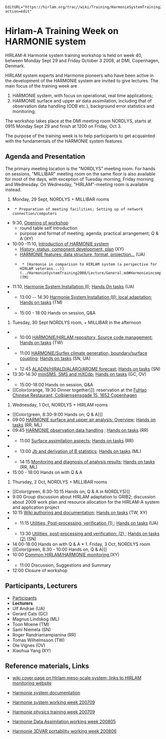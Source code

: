 ```@meta
EditURL="https://hirlam.org/trac//wiki/Training/HarmonieSystemTraining2008?action=edit"
```
# Hirlam-A Training Week on HARMONIE system

HIRLAM-A Harmonie system training workshop is held on week 40, between Monday Sept 29 and Friday October 3 2008, at DMI, Copenhagen, Denmark. 

HIRLAM system experts and Harmonie pioneers who have been active in the development of the HARMONIE system are invited to give lectures. The main focus of the training week are
 1. HARMONIE system, with focus on operational, real time applications;
 1. HARMONIE surface and upper air data assimilation, including that of observation data handling (ODB etc.), background error statistics and monitoring;

The workshop takes place at the DMI meeting room NORDLYS, starts at 0915 Monday Sept 29 and finish at 1200 on Friday, Oct 3.

The purpose of the training week is to help participants to get acquainted with the fundamentals of the HARMONIE system features. 

## Agenda and Presentation

The primary meeting location is the "NORDLYS" meeting room. For hands on sessions, "MILLIBAR" meeting room on the same floor is also available for most of the days, with exception of Tuesday morning, Friday morning and Wednesday. On Wednesday, "HIRLAM"-meeting room is available instead.

 1. Monday, 29 Sept, NORDLYS + MILLIBAR rooms
   *      * Preparation of meeting facilities; Setting up of network connection/computers
   * 9:30, [Opening of workshop](../HarmonieSystemTraining2008/Lecture/Opening.md)
     * round table self introduction
     * purpose and format of meeting; agenda; practical arrangement; Q & A (XY)
   * 10:00 -11:10, [Introduction of HARMONIE system](../HarmonieSystemTraining2008/Lecture/General.md)
     * [History, status, component development, plan](../HarmonieSystemTraining2008/Lecture/General.md#WhatisHARMONIE) (XY)
     * [HARMONIE features: data structure, format, projection...](../HarmonieSystemTraining2008/Lecture/General.md#HARMONIEfeatures:datastructure) (UA)
     *      * [Harmonie in comparison to HIRLAM system (a perspective for HIRLAM veterans...)](../HarmonieSystemTraining2008/Lecture/General.md#HarmonieincomparisontoHIRLAMsystem)(TM)
   * 11:10, [Harmonie System Installation (I)](../HarmonieSystemTraining2008/Lecture/Installation.md); [Hands On tasks](../HarmonieSystemTraining2008/Training/Installation.md) (UA)
   *    * 13:00 -- 14:30 [Harmonie System Installation (II): local adaptation](../HarmonieSystemTraining2008/Lecture/LocalInstallation.md); [Hands on tasks](../HarmonieSystemTraining2008/Training/LocalInstallation.md) (TM) 
   *    * 15:00 - 18:00 Hands on session, Q&A
 1. Tuesday, 30 Sept NORDLYS room, + MILLIBAR in the afternoon
   *    * 10:00 [HARMONIE/HIRLAM repository, Source code management](../HarmonieSystemTraining2008/Lecture/SourceCode.md); [Hands on tasks](../HarmonieSystemTraining2008/Training/SourceCode.md) (TW)
   *    * 11:00 [HARMONIE/Surfex climate generation, boundary/surface coupling](../HarmonieSystemTraining2008/Lecture/DomainAndCoupling.md); [Hands on tasks](../HarmonieSystemTraining2008/Training/Forecast.md)  (SN, UA)
   *    * 12:45 [ALADIN/HIRALD/ALARO/AROME forecast](../HarmonieSystemTraining2008/Lecture/Forecast.md); [Hands on tasks](../HarmonieSystemTraining2008/Training/Forecast.md) (SN)
   * 13:30-14:30 [miniSMS, SMS and mXCdp](../HarmonieSystemTraining2008/Lecture/JobControl.md); [Hands on tasks](../HarmonieSystemTraining2008/Training/JobControl.md) (GC, OV)
   *    * 15:00-18:00 Hands on session, Q&A
   * [[Color(orange, 19:30 Dinner together)]]: reservation at the [FuHao Chinese Restaurant, Colbjørnsensgade 15, 1652 Copenhagen](http://www.aok.dk/restauranter-cafeer/fu-hao)
 1. Wednesday, 1 Oct, NORDLYS + HIRLAM rooms
   * [[Color(green, 8:30-9:00 Hands on; Q & A)]] 
   * 09:00 [HARMONIE surface and upper air analysis: Overview](../HarmonieSystemTraining2008/Lecture/DAdataflow.md); [Hands on tasks](../HarmonieSystemTraining2008/Training/DataAssimilation.md)  (RR, ML)
   * 09:45 [ HARMONIE observation data handling](../HarmonieSystemTraining2008/Lecture/ObsHandling.md) ; [ Hands on tasks](../HarmonieSystemTraining2008/Training/DataAssimilation.md)  (RR)
   *    * 11:00 [ Surface assimilation aspects](../HarmonieSystemTraining2008/Lecture/SurfaceAssimilation.md); [Hands on tasks](../HarmonieSystemTraining2008/Training/DataAssimilation.md) (RR)
   *    * 13:00 [Jb and derivation of B statistics](../HarmonieSystemTraining2008/Lecture/JbStatistics.md); [Hands on tasks](../HarmonieSystemTraining2008/Training/DataAssimilation.md) (ML)
   *    * 14:15 [Monitoring and diagnosis of analysis results](../HarmonieSystemTraining2008/Lecture/ObsMonitoringDiagnosis.md); [Hands on tasks](../HarmonieSystemTraining2008/Training/DataAssimilation.md) (RR, ML)
   * 15:00 - 18:00 Hands on with Q & A
 1. Thursday, 2 Oct, NORDLYS + MILLIBAR rooms
   * [[Color(green, 8:30-10:15 Hands on; Q & A in NORDLYS)]] 
   * 9:00 Group discussion about HIRLAM adaptation to GRIB2; discussion about 2009 work plan and resource allocation for the HIRLAM-A system and application project
   * 10:15 [Wiki authoring and documentation](../HarmonieSystemTraining2008/Lecture/WikiAuthoring.md); [Hands on tasks](../HarmonieSystemTraining2008/Training/WikiAuthoring.md)  (TW, XY)
   *    * 11:15 [Utilities, Post-processing, verification (1) ](../HarmonieSystemTraining2008/Lecture/PostppVerification.md); [Hands on tasks](../HarmonieSystemTraining2008/Training/PostppVerification.md)  (UA)
   *    * 13:30 [Utilities, post-processing and verification: (2) ](../HarmonieSystemTraining2008/Lecture/PostppVerification.md); [Hands on tasks (2)](../HarmonieSystemTraining2008/Training/PostppVerification.md)  (SN)
   * 14:00-18:00 Hands on with Q & A
    *  1. Friday, 3 Oct, NORDLYS room
   * [[Color(green, 8:30 - 10:00 Hands on, Q & A)]] 
   * 10:00 [Common HIRLAM/HARMONIE monitoring ](../HarmonieSystemTraining2008/Lecture/CommonMonitoring.md)  (XY)
   *    * 11:00  Discussion, Suggestions and Summary
   * 12:00  Closure of workshop
## Participants, Lecturers
 * [Participants](../HarmonieSystemTraining2008/Lecture/Opening.md#ParticipantsSelfintroduction)
 * **Lecturers**
  * Ulf Andrae (UA)
  * Gerard Cats (GC)
  * Magnus Lindskog (ML)
  * Toon Moene (TM)
  * Sami Niemela (SN)
  * Roger Randriamampianina (RR)
  * Tomas Wilhelmsson (TW)
  * Ole Vignes (OV)
  * Xiaohua Yang (XY)

## Reference materials, Links

 * [wiki cover page on Hirlam meso-scale system; links to HIRLAM monitoring website ](https://hirlam.org/trac/wiki#MesoscalemodellinginHIRLAM)
 * [Harmonie system documentation](https://hirlam.org/trac/wiki/HarmonieSystemDocumentation)

 * [Harmonie system working week 200709](https://hirlam.org/trac/wiki/SystemWorkingmeeting200709)
 * [Harmonie physics training week 200709](https://hirlam.org/trac/wiki/HARMONIE_WORKSHOP)
 * [Harmonie Data Assimilation working week 200805](https://hirlam.org/trac/wiki/HarmonieDAWorkshop200805)
 * [Harmonie 3DVAR portability working week 200806](https://hirlam.org/trac/wiki/HarmonieDAworkingweek200806)

